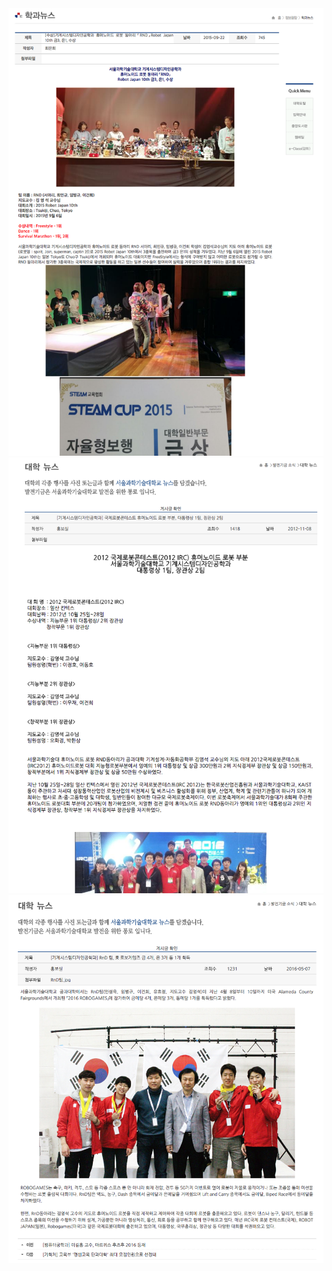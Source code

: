 <img src="./images/news1.png"  class="center">

<img src="./images/news2.png"  class="center">

<img src="./images/news3.png"  class="center">


